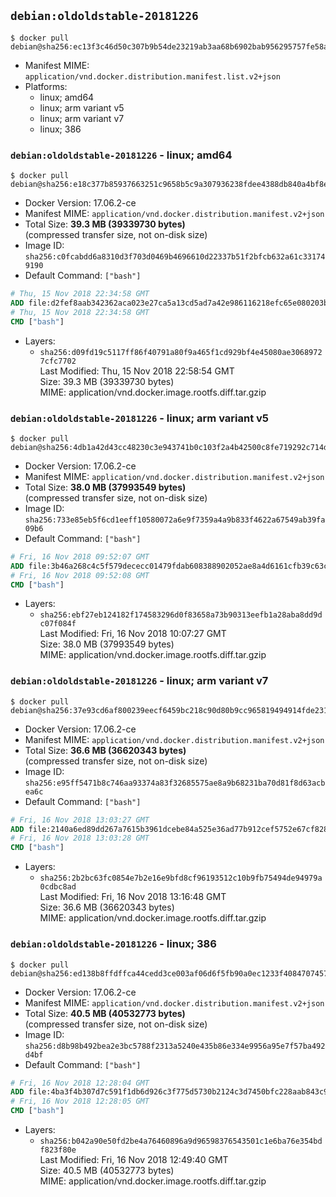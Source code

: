 ## `debian:oldoldstable-20181226`

```console
$ docker pull debian@sha256:ec13f3c46d50c307b9b54de23219ab3aa68b6902bab956295757fe58accf8e92
```

-	Manifest MIME: `application/vnd.docker.distribution.manifest.list.v2+json`
-	Platforms:
	-	linux; amd64
	-	linux; arm variant v5
	-	linux; arm variant v7
	-	linux; 386

### `debian:oldoldstable-20181226` - linux; amd64

```console
$ docker pull debian@sha256:e18c377b85937663251c9658b5c9a307936238fdee4388db840a4bf8e780e255
```

-	Docker Version: 17.06.2-ce
-	Manifest MIME: `application/vnd.docker.distribution.manifest.v2+json`
-	Total Size: **39.3 MB (39339730 bytes)**  
	(compressed transfer size, not on-disk size)
-	Image ID: `sha256:c0fcabdd6a8310d3f703d0469b4696610d22337b51f2bfcb632a61c331749190`
-	Default Command: `["bash"]`

```dockerfile
# Thu, 15 Nov 2018 22:34:58 GMT
ADD file:d2fef8aab342362aca023e27ca5a13cd5ad7a42e986116218efc65e080203bdf in / 
# Thu, 15 Nov 2018 22:34:58 GMT
CMD ["bash"]
```

-	Layers:
	-	`sha256:d09fd19c5117ff86f40791a80f9a465f1cd929bf4e45080ae30689727cfc7702`  
		Last Modified: Thu, 15 Nov 2018 22:58:54 GMT  
		Size: 39.3 MB (39339730 bytes)  
		MIME: application/vnd.docker.image.rootfs.diff.tar.gzip

### `debian:oldoldstable-20181226` - linux; arm variant v5

```console
$ docker pull debian@sha256:4db1a42d43cc48230c3e943741b0c103f2a4b42500c8fe719292c714d37e956f
```

-	Docker Version: 17.06.2-ce
-	Manifest MIME: `application/vnd.docker.distribution.manifest.v2+json`
-	Total Size: **38.0 MB (37993549 bytes)**  
	(compressed transfer size, not on-disk size)
-	Image ID: `sha256:733e85eb5f6cd1eeff10580072a6e9f7359a4a9b833f4622a67549ab39fa09b6`
-	Default Command: `["bash"]`

```dockerfile
# Fri, 16 Nov 2018 09:52:07 GMT
ADD file:3b46a268c4c5f579dececc01479fdab608388902052ae8a4d6161cfb39c63ccc in / 
# Fri, 16 Nov 2018 09:52:08 GMT
CMD ["bash"]
```

-	Layers:
	-	`sha256:ebf27eb124182f174583296d0f83658a73b90313eefb1a28aba8dd9dc07f084f`  
		Last Modified: Fri, 16 Nov 2018 10:07:27 GMT  
		Size: 38.0 MB (37993549 bytes)  
		MIME: application/vnd.docker.image.rootfs.diff.tar.gzip

### `debian:oldoldstable-20181226` - linux; arm variant v7

```console
$ docker pull debian@sha256:37e93cd6af800239eecf6459bc218c90d80b9cc965819494914fde23198c7fe6
```

-	Docker Version: 17.06.2-ce
-	Manifest MIME: `application/vnd.docker.distribution.manifest.v2+json`
-	Total Size: **36.6 MB (36620343 bytes)**  
	(compressed transfer size, not on-disk size)
-	Image ID: `sha256:e95ff5471b8c746aa93374a83f32685575ae8a9b68231ba70d81f8d63acbea6c`
-	Default Command: `["bash"]`

```dockerfile
# Fri, 16 Nov 2018 13:03:27 GMT
ADD file:2140a6ed89dd267a7615b3961dcebe84a525e36ad77b912cef5752e67cf828eb in / 
# Fri, 16 Nov 2018 13:03:28 GMT
CMD ["bash"]
```

-	Layers:
	-	`sha256:2b2bc63fc0854e7b2e16e9bfd8cf96193512c10b9fb75494de94979a0cdbc8ad`  
		Last Modified: Fri, 16 Nov 2018 13:16:48 GMT  
		Size: 36.6 MB (36620343 bytes)  
		MIME: application/vnd.docker.image.rootfs.diff.tar.gzip

### `debian:oldoldstable-20181226` - linux; 386

```console
$ docker pull debian@sha256:ed138b8ffdffca44cedd3ce003af06d6f5fb90a0ec1233f40847074579937d62
```

-	Docker Version: 17.06.2-ce
-	Manifest MIME: `application/vnd.docker.distribution.manifest.v2+json`
-	Total Size: **40.5 MB (40532773 bytes)**  
	(compressed transfer size, not on-disk size)
-	Image ID: `sha256:d8b98b492bea2e3bc5788f2313a5240e435b86e334e9956a95e7f57ba492d4bf`
-	Default Command: `["bash"]`

```dockerfile
# Fri, 16 Nov 2018 12:28:04 GMT
ADD file:4ba3f4b307d7c591f1db6d926c3f775d5730b2124c3d7450bfc228aab843c9cd in / 
# Fri, 16 Nov 2018 12:28:05 GMT
CMD ["bash"]
```

-	Layers:
	-	`sha256:b042a90e50fd2be4a76460896a9d96598376543501c1e6ba76e354bdf823f80e`  
		Last Modified: Fri, 16 Nov 2018 12:49:40 GMT  
		Size: 40.5 MB (40532773 bytes)  
		MIME: application/vnd.docker.image.rootfs.diff.tar.gzip
